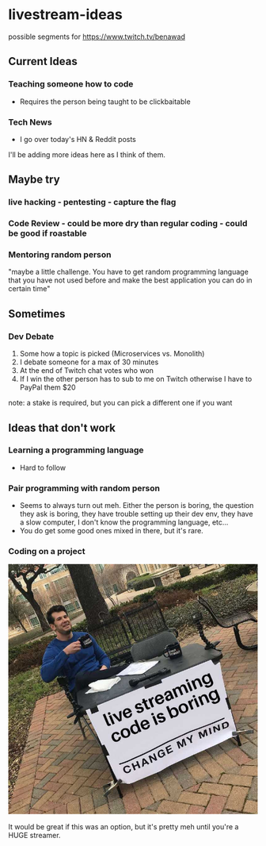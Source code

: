 # livestream-ideas
possible segments for https://www.twitch.tv/benawad

## Current Ideas

### Teaching someone how to code

- Requires the person being taught to be clickbaitable

### Tech News

- I go over today's HN & Reddit posts

I'll be adding more ideas here as I think of them.

## Maybe try

### live hacking - pentesting - capture the flag

### Code Review - could be more dry than regular coding - could be good if roastable

### Mentoring random person

"maybe a little challenge. You have to get random programming language that you have not used before and make the best application you can do in certain time"

## Sometimes

### Dev Debate

1. Some how a topic is picked (Microservices vs. Monolith)
2. I debate someone for a max of 30 minutes
3. At the end of Twitch chat votes who won
4. If I win the other person has to sub to me on Twitch otherwise I have to PayPal them $20

note: a stake is required, but you can pick a different one if you want

## Ideas that don't work

### Learning a programming language

- Hard to follow

### Pair programming with random person

- Seems to always turn out meh. Either the person is boring, the question they ask is boring, they have trouble setting up their dev env, they have a slow computer, I don't know the programming language, etc... 
- You do get some good ones mixed in there, but it's rare.

### Coding on a project

![livestreaming code is boring](https://github.com/benawad/livestream-ideas/blob/master/livestream-code.jpg?raw=true)

It would be great if this was an option, but it's pretty meh until you're a HUGE streamer.
